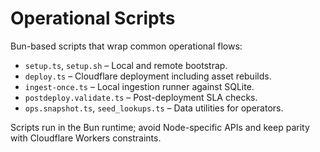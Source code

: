 # Operational Scripts

Bun-based scripts that wrap common operational flows:

- `setup.ts`, `setup.sh` – Local and remote bootstrap.
- `deploy.ts` – Cloudflare deployment including asset rebuilds.
- `ingest-once.ts` – Local ingestion runner against SQLite.
- `postdeploy.validate.ts` – Post-deployment SLA checks.
- `ops.snapshot.ts`, `seed_lookups.ts` – Data utilities for operators.

Scripts run in the Bun runtime; avoid Node-specific APIs and keep parity with Cloudflare Workers constraints.
